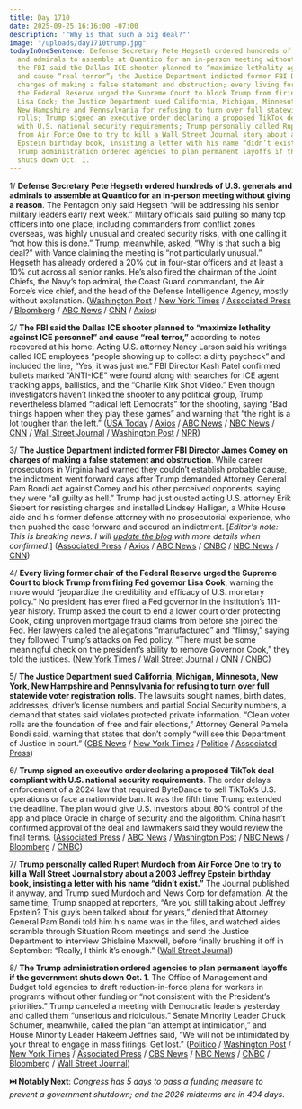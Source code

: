 ```yaml
---
title: Day 1710
date: 2025-09-25 16:16:00 -07:00
description: '"Why is that such a big deal?"'
image: "/uploads/day1710trump.jpg"
todayInOneSentence: Defense Secretary Pete Hegseth ordered hundreds of U.S. generals
  and admirals to assemble at Quantico for an in-person meeting without giving a reason;
  the FBI said the Dallas ICE shooter planned to “maximize lethality against ICE personnel”
  and cause “real terror”; the Justice Department indicted former FBI Director James  on
  charges of making a false statement and obstruction; every living former chair of
  the Federal Reserve urged the Supreme Court to block Trump from firing Fed governor
  Lisa Cook; the Justice Department sued California, Michigan, Minnesota, New York,
  New Hampshire and Pennsylvania for refusing to turn over full statewide voter registration
  rolls; Trump signed an executive order declaring a proposed TikTok deal compliant
  with U.S. national security requirements; Trump personally called Rupert Murdoch
  from Air Force One to try to kill a Wall Street Journal story about a 2003 Jeffrey
  Epstein birthday book, insisting a letter with his name “didn’t exist”; and the
  Trump administration ordered agencies to plan permanent layoffs if the government
  shuts down Oct. 1.
---
```


1/ **Defense Secretary Pete Hegseth ordered hundreds of U.S. generals and admirals to assemble at Quantico for an in-person meeting without giving a reason**. The Pentagon only said Hegseth “will be addressing his senior military leaders early next week.” Military officials said pulling so many top officers into one place, including commanders from conflict zones overseas, was highly unusual and created security risks, with one calling it “not how this is done.” Trump, meanwhile, asked, “Why is that such a big deal?” with Vance claiming the meeting is “not particularly unusual.” Hegseth has already ordered a 20% cut in four-star officers and at least a 10% cut across all senior ranks. He’s also fired the chairman of the Joint Chiefs, the Navy’s top admiral, the Coast Guard commandant, the Air Force’s vice chief, and the head of the Defense Intelligence Agency, mostly without explanation. ([Washington Post](https://www.washingtonpost.com/national-security/2025/09/25/hegseth-generals-quantico-meeting/) / [New York Times](https://www.nytimes.com/2025/09/25/us/politics/hegseth-generals-admirals-summoned.html) / [Associated Press](https://apnews.com/article/pentagon-hegseth-meeting-military-commanders-4ceb8026bff7c652b08c08e8afb1df99) / [Bloomberg](https://www.bloomberg.com/news/articles/2025-09-25/hegseth-summons-top-military-officers-to-a-gathering-next-week) / [ABC News](https://abcnews.go.com/Politics/hegseth-calls-rare-meeting-large-number-generals-admirals/story?id=125935650) / [CNN](https://www.cnn.com/2025/09/25/politics/hegseth-generals-surprise-meeting) / [Axios](https://www.axios.com/2025/09/25/pentagon-hegseth-generals-virginia-meeting))

2/ **The FBI said the Dallas ICE shooter planned to “maximize lethality against ICE personnel” and cause “real terror,”** according to notes recovered at his home. Acting U.S. attorney Nancy Larson said his writings called ICE employees “people showing up to collect a dirty paycheck” and included the line, “Yes, it was just me.” FBI Director Kash Patel confirmed bullets marked “ANTI-ICE” were found along with searches for ICE agent tracking apps, ballistics, and the “Charlie Kirk Shot Video.” Even though investigators haven’t linked the shooter to any political group, Trump nevertheless blamed “radical left Democrats” for the shooting, saying “Bad things happen when they play these games” and warning that “the right is a lot tougher than the left.” ([USA Today](https://www.usatoday.com/story/news/politics/2025/09/25/trump-left-violence-ice/86347486007/) / [Axios](https://www.axios.com/2025/09/25/trump-warns-democrats-dallas-ice-shooting) / [ABC News](https://abcnews.go.com/US/ice-facilities-higher-alert-after-deadly-dallas-shooting/story?id=125918125) / [NBC News](https://www.nbcnews.com/news/us-news/investigators-seize-dallas-ice-shooters-devices-rcna233708) / [CNN](https://www.cnn.com/2025/09/25/us/wwk-dallas-ice-facility-shooting) / [Wall Street Journal](https://www.wsj.com/us-news/dallas-texas-ice-shooting-joshua-jahn-94350a97) / [Washington Post](https://www.washingtonpost.com/nation/2025/09/25/joshua-jahn-texas-ice-dallas-shooting-suspect/) / [NPR](https://www.npr.org/2025/09/25/nx-s1-5553470/latest-updates-dallas-ice-shooting))

3/ **The Justice Department indicted former FBI Director James Comey on charges of making a false statement and obstruction**. While career prosecutors in Virginia had warned they couldn’t establish probable cause, the indictment went forward days after Trump demanded Attorney General Pam Bondi act against Comey and his other perceived opponents, saying they were “all guilty as hell.” Trump had just ousted acting U.S. attorney Erik Siebert for resisting charges and installed Lindsey Halligan, a White House aide and his former defense attorney with no prosecutorial experience, who then pushed the case forward and secured an indictment. \[*Editor's note: This is breaking news. I will [update the blog](https://whatthefuckjusthappenedtoday.com/2025/09/25/day-1710/) with more details when confirmed*.\] ([Associated Press](https://apnews.com/live/donald-trump-news-updates-9-25-2025) / [Axios](https://www.axios.com/2025/09/25/james-comey-indicted-trump-administration) / [ABC News](https://abcnews.go.com/US/former-fbi-director-james-comey-indicted-days-after/story?id=125935658) / [CNBC](https://www.cnbc.com/2025/09/25/james-comey-indicted-fbi-trump.html) / [NBC News](https://www.nbcnews.com/politics/justice-department/justice-department-charges-james-comey-lying-congress-rcna233581) / [CNN](https://www.cnn.com/2025/09/25/politics/james-comey-justice-department-trump-bondi-perjury-virginia))

4/ **Every living former chair of the Federal Reserve urged the Supreme Court to block Trump from firing Fed governor Lisa Cook**, warning the move would “jeopardize the credibility and efficacy of U.S. monetary policy.” No president has ever fired a Fed governor in the institution’s 111-year history. Trump asked the court to end a lower court order protecting Cook, citing unproven mortgage fraud claims from before she joined the Fed. Her lawyers called the allegations “manufactured” and “flimsy,” saying they followed Trump’s attacks on Fed policy. “There must be some meaningful check on the president’s ability to remove Governor Cook,” they told the justices. ([New York Times](https://www.nytimes.com/2025/09/25/us/politics/supreme-court-lisa-cook-secretaries.html) / [Wall Street Journal](https://www.wsj.com/livecoverage/stock-market-today-dow-sp-500-nasdaq-09-25-2025/card/all-living-former-fed-chairs-sign-brief-urging-supreme-court-to-protect-fed-independence-qMvFxgbkJMeNweJM931U) / [CNN](https://www.cnn.com/2025/09/25/economy/fed-chairs-treasury-secretaries-lisa-cook) / [CNBC](https://www.cnbc.com/2025/09/25/federal-reserve-lisa-cook-trump-scotus.html))

5/ **The Justice Department sued California, Michigan, Minnesota, New York, New Hampshire and Pennsylvania for refusing to turn over full statewide voter registration rolls**. The lawsuits sought names, birth dates, addresses, driver’s license numbers and partial Social Security numbers, a demand that states said violates protected private information. “Clean voter rolls are the foundation of free and fair elections,” Attorney General Pamela Bondi said, warning that states that don’t comply “will see this Department of Justice in court.” ([CBS News](https://www.cbsnews.com/news/justice-department-lawsuit-6-states-voter-registration/) / [New York Times](https://www.nytimes.com/2025/09/25/us/politics/doj-lawsuit-voter-data-trump.html) / [Politico](https://www.politico.com/news/2025/09/25/department-of-justice-voting-rolls-data-00581182) / [Associated Press](https://apnews.com/article/justice-department-voter-rolls-lawsuit-fa2f01412e71f693a33357f608b931d2))

6/ **Trump signed an executive order declaring a proposed TikTok deal compliant with U.S. national security requirements**. The order delays enforcement of a 2024 law that required ByteDance to sell TikTok’s U.S. operations or face a nationwide ban. It was the fifth time Trump extended the deadline. The plan would give U.S. investors about 80% control of the app and place Oracle in charge of security and the algorithm. China hasn’t confirmed approval of the deal and lawmakers said they would review the final terms. ([Associated Press](https://apnews.com/article/trump-tiktok-china-framework-deal-fff6094ef7012840ec726fcf2cb68aef) / [ABC News](https://abcnews.go.com/Business/trump-announces-deal-hand-tiktok-us-investors/story?id=125924104) / [Washington Post](https://www.washingtonpost.com/technology/2025/09/25/trump-order-tiktok-deal/) / [NBC News](https://www.nbcnews.com/tech/tech-news/trump-signs-executive-order-tiktok-deal-know-rcna233518) / [Bloomberg](https://www.bloomberg.com/news/articles/2025-09-25/trump-signs-tiktok-order-with-us-app-s-value-put-at-14-billion) / [CNBC](https://www.cnbc.com/2025/09/25/trump-approves-tiktok-deal-through-executive-order.html))

7/ **Trump personally called Rupert Murdoch from Air Force One to try to kill a Wall Street Journal story about a 2003 Jeffrey Epstein birthday book, insisting a letter with his name “didn’t exist.”** The Journal published it anyway, and Trump sued Murdoch and News Corp for defamation. At the same time, Trump snapped at reporters, “Are you still talking about Jeffrey Epstein? This guy’s been talked about for years,” denied that Attorney General Pam Bondi told him his name was in the files, and watched aides scramble through Situation Room meetings and send the Justice Department to interview Ghislaine Maxwell, before finally brushing it off in September: “Really, I think it’s enough.” ([Wall Street Journal](https://www.wsj.com/politics/policy/trump-epstein-white-house-response-8be88051))

8/ **The Trump administration ordered agencies to plan permanent layoffs if the government shuts down Oct. 1**. The Office of Management and Budget told agencies to draft reduction-in-force plans for workers in programs without other funding or “not consistent with the President’s priorities.” Trump canceled a meeting with Democratic leaders yesterday and called them “unserious and ridiculous.” Senate Minority Leader Chuck Schumer, meanwhile, called the plan “an attempt at intimidation,” and House Minority Leader Hakeem Jeffries said, “We will not be intimidated by your threat to engage in mass firings. Get lost.” ([Politico](https://www.politico.com/news/2025/09/24/white-house-firings-shutdown-00579909) / [Washington Post](https://www.washingtonpost.com/business/2025/09/25/government-shutdown-omb-firings-trump/) / [New York Times](https://www.nytimes.com/2025/09/25/us/politics/democrats-government-shutdown-layoffs-threats.html) / [Associated Press](https://apnews.com/article/donald-trump-congress-government-shutdown-99d4cafe53209f6dc6ae5562c2ac79d2) / [CBS News](https://www.cbsnews.com/news/white-house-trump-layoffs-omb-government-shutdown/) / [NBC News](https://www.nbcnews.com/politics/white-house/white-house-omb-memo-mass-firings-government-shutdown-congress-rcna233590) / [CNBC](https://www.cnbc.com/2025/09/25/trump-government-shutdown-layoffs-omb.html) / [Bloomberg](https://www.bloomberg.com/news/articles/2025-09-25/trump-layoff-threat-raises-shutdown-s-political-economic-stakes) / [Wall Street Journal](https://www.wsj.com/politics/policy/democrats-dig-in-on-shutdown-stance-after-white-house-threatens-to-fire-workers-3825a120))

**⏭️ Notably Next**: *Congress has 5 days to pass a funding measure to prevent a government shutdown; and the 2026 midterms are in 404 days*.